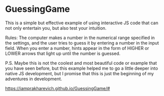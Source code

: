 # GuessingGame

This is a simple but effective example of using interactive JS code that can not only entertain you, but also test your intuition.

Rules:
The computer makes a number in the numerical range specified in the settings, and the user tries to guess it by entering a number in the input field. When you enter a number, hints appear in the form of HIGHER or LOWER arrows that light up until the number is guessed.

P.S. Maybe this is not the coolest and most beautiful code or example that you have seen before, but this example helped me to go a little deeper into native JS development, but I promise that this is just the beginning of my adventures in development.

https://iamprakharevich.github.io/GuessingGame/#
